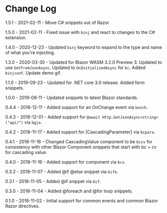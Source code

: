 # Change Log

1.5.1 - 2021-02-11 - Move C# snippets out of Razor

1.5.0 - 2021-02-11 - Fixed issue with `binj` and react to changes to the C# extension.

1.4.0 - 2020-12-23 - Updated `binj` keyword to expand to the type and name of what you're injecting.

1.3.0 - 2020-03-30 - Updated for Blazor WASM 3.2.0 Preview 3. Updated to use `GetFromJsonAsync`. Updated to `OnInitializedAsync` for `bc`. Added `binjconf`. Update demo gif.

1.1.0 - 2019-09-23 - Updated for .NET core 3.0 release. Added form snippets.

1.0.0 - 2019-08-11 - Updated snippets to latest Blazor standards.

0.4.4 - 2018-12-11 - Added support for an OnChange event via `bonch`.

0.4.3 - 2018-12-01 - Added support for `@await Http.GetJsonAsync<string>("api/")` via `bgja`.

0.4.2 - 2018-11-17 - Added support for [CascadingParameter] via `bcpara`.

0.4.1 - 2018-11-16 - Changed CascadingValue component to be `bccv` for consistency with other Blazor Component snippets that start with bc + cv for cascading value.

0.4.0 - 2018-11-16 - Added support for <CascadingValue> component via `bcv`.

0.3.2 - 2018-11-07 - Added @if @else snippet via `bife`.

0.3.1 - 2018-11-05 - Added @if snippet via `bif`.

0.3.0 - 2018-11-04 - Added @foreach and @for loop snippets.

0.1.0 - 2018-11-02 - Initial support for common events and common Blazor Razor directives.
